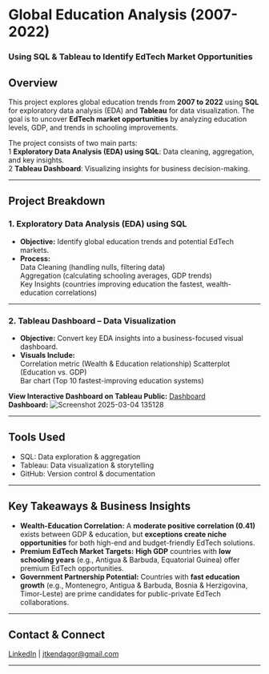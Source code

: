 # Global Education Analysis (2007-2022)
### Using SQL & Tableau to Identify EdTech Market Opportunities

## Overview
This project explores global education trends from **2007 to 2022** using **SQL** for exploratory data analysis (EDA) and **Tableau** for data visualization. The goal is to uncover **EdTech market opportunities** by analyzing education levels, GDP, and trends in schooling improvements.

The project consists of two main parts:  
1️ **Exploratory Data Analysis (EDA) using SQL**: Data cleaning, aggregation, and key insights.  
2️ **Tableau Dashboard**: Visualizing insights for business decision-making.

---

## Project Breakdown

### 1. Exploratory Data Analysis (EDA) using SQL
- **Objective:** Identify global education trends and potential EdTech markets.
- **Process:**  
    Data Cleaning (handling nulls, filtering data)  
    Aggregation (calculating schooling averages, GDP trends)  
    Key Insights (countries improving education the fastest, wealth-education correlations)



---

### 2. Tableau Dashboard – Data Visualization
- **Objective:** Convert key EDA insights into a business-focused visual dashboard.
- **Visuals Include:**  
    Correlation metric (Wealth & Education relationship)
    Scatterplot (Education vs. GDP)  
    Bar chart (Top 10 fastest-improving education systems)  
   

**View Interactive Dashboard on Tableau Public:** [Dashboard](https://public.tableau.com/app/profile/joshua.kendagor/viz/GlobalEducationInsightsDashboard2007-2022/Dashboard1)  
**Dashboard:** 
![Screenshot 2025-03-04 135128](https://github.com/user-attachments/assets/ddde9c74-5e2b-428b-958f-b175ecc87ac2)

---

## Tools Used
- SQL: Data exploration & aggregation
- Tableau: Data visualization & storytelling
- GitHub: Version control & documentation

---

## Key Takeaways & Business Insights
- **Wealth-Education Correlation:** A **moderate positive correlation (0.41)** exists between GDP & education, but **exceptions create niche opportunities** for both high-end and budget-friendly EdTech solutions.
- **Premium EdTech Market Targets:** **High GDP** countries with **low schooling years** (e.g., Antigua & Barbuda, Equatorial Guinea) offer premium EdTech opportunities.
- **Government Partnership Potential:** Countries with **fast education growth** (e.g., Montenegro, Antigua & Barbuda, Bosnia & Herzigovina, Timor-Leste) are prime candidates for public-private EdTech collaborations.


---

## Contact & Connect
[LinkedIn](https://www.linkedin.com/in/joshuakendagor/) | jtkendagor@gmail.com

---


